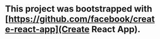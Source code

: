 # This project was bootstrapped with [https://github.com/facebook/create-react-app](Create React App).